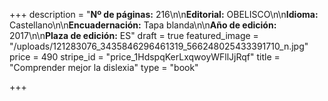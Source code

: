+++
description = "**Nº de páginas:** 216\n\n**Editorial:** OBELISCO\n\n**Idioma:** Castellano\n\n**Encuadernación:** Tapa blanda\n\n**Año de edición:** 2017\n\n**Plaza de edición:** ES"
draft = true
featured_image = "/uploads/121283076_3435846296461319_566248025433391710_n.jpg"
price = 490
stripe_id = "price_1HdspqKerLxqwoyWFllJjRqf"
title = "Comprender mejor la dislexia"
type = "book"

+++
